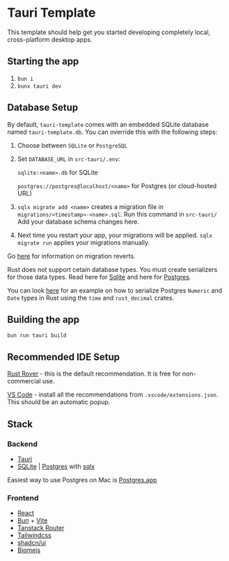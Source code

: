 # Tauri Template

This template should help get you started developing completely local, cross-platform desktop apps.

## Starting the app

1. `bun i`
2. `bunx tauri dev`

## Database Setup

By default, `tauri-template` comes with an embedded SQLite database named `tauri-template.db`.
You can override this with the following steps:




1. Choose between `SQLite` or `PostgreSQL`
2. Set `DATABASE_URL` in `src-tauri/.env`:

   `sqlite:<name>.db` for SQLite

   `postgres://postgres@localhost/<name>` for Postgres (or cloud-hosted URL)

1. `sqlx migrate add <name>` creates a migration file in `migrations/<timestamp>-<name>.sql`. Run this command in `src-tauri/` Add your database schema changes here. 
2. Next time you restart your app, your migrations will be applied. `sqlx migrate run` applies your migrations manually. 

Go [here](https://github.com/launchbadge/sqlx/blob/main/sqlx-cli/README.md#reverting-migrations) for information on migration reverts.

Rust does not support cetain database types. You must create serializers for those data types.
Read here for [Sqlite](https://docs.rs/sqlx/latest/sqlx/sqlite/types/) and here for [Postgres](https://docs.rs/sqlx/latest/sqlx/postgres/types/index.html).

You can look [here](https://github.com/shouryan01/weekability/blob/267f160b8ff751fe193beda9bc11a1d23b6a3c44/src-tauri/src/db/schema.rs) for an example on how to serialize Postgres `Numeric` and `Date` types in Rust using the `time` and `rust_decimal` crates.

## Building the app

`bun run tauri build`

## Recommended IDE Setup

[Rust Rover](https://www.jetbrains.com/rust/) - this is the default recommendation. It is free for non-commercial use.

[VS Code](https://code.visualstudio.com/) - install all the recommendations from `.vscode/extensions.json`. This should be an automatic popup.

## Stack

### Backend
- [Tauri](http://tauri.app/)
- [SQLite](https://www.sqlite.org) | [Postgres](https://www.postgresql.org) with [sqlx](https://github.com/launchbadge/sqlx)

Easiest way to use Postgres on Mac is [Postgres.app](https://postgresapp.com)

### Frontend
- [React](http://react.dev/)
- [Bun](https://bun.sh) + [Vite](https://vite.dev)
- [Tanstack Router](https://tanstack.com/router/latest)
- [Tailwindcss](https://tailwindcss.com)
- [shadcn/ui](https://ui.shadcn.com)
- [Biomejs](https://biomejs.dev)
